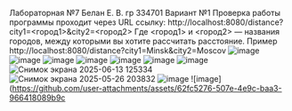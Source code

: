 Лабораторная №7 Белан Е. В. гр 334701 Вариант №1 Проверка работы программы проходит через URL ссылку: http://localhost:8080/distance?city1=<город1>&city2=<город2> Где <город1> и <город2> — названия городов, между которыми вы хотите рассчитать расстояние. Пример http://localhost:8080/distance?city1=Minsk&city2=Moscov
![image](https://github.com/user-attachments/assets/23b0f86b-2215-4566-99fa-8aaa9c6bb802)
![image](https://github.com/user-attachments/assets/7978ae3b-83bc-4a4e-b07f-d86dfc420dc4)
![image](https://github.com/user-attachments/assets/afd82700-11f4-478d-94de-4c9d4bdea825)
![image](https://github.com/user-attachments/assets/7c567177-ce08-4a33-a8af-970e98a0da8c)
![image](https://github.com/user-attachments/assets/1b5f67b9-adf2-4c47-95eb-d2c0bd61272d)
![image](https://github.com/user-attachments/assets/92766edc-db20-4ec4-980d-d498d4212ea4)
![image](https://github.com/user-attachments/assets/4c4d50a0-0dd7-451e-b74e-2040c66a9f76)
![Снимок экрана 2025-06-13 125334](https://github.com/user-attachments/assets/bae290b2-9d0a-4ab5-ba50-4ae4cde44573)
![Снимок экрана 2025-05-26 203832](https://github.com/user-attachments/assets/09efcf66-e4f7-4ee8-bee7-d1aa657ec75a)
![image](https://github.com/user-attachments/assets/f86c47e3-fdaf-4816-a45e-415300fcc2af)
![image](https://github.com/user-attachments/assets/62fc5276-507e-4e9c-baa3-966418089b9c
